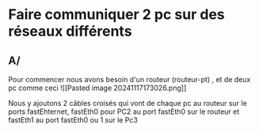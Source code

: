 # Faire communiquer 2 pc sur des réseaux différents

## A/

Pour commencer nous avons besoin d'un routeur (routeur-pt) , et de deux pc comme ceci
![[Pasted image 20241117173026.png]]

Nous y ajoutons 2 câbles croisés qui vont de chaque pc au routeur sur le ports fastEhternet, fastEth0 pour PC2 au port fastEth0 sur le routeur et fastEth1 au port fastEth0 ou 1 sur le Pc3


